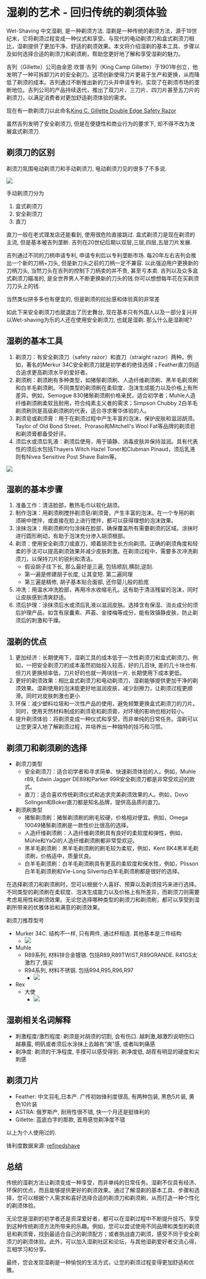 # 湿剃的艺术 - 回归传统的剃须体验

Wet-Shaving 中文湿剃, 是一种剃须方法. 湿剃是一种传统的剃须方法，源于19世纪末，它将剃须过程变成一种仪式和享受。与现代的电动剃须刀和盒式剃须刀相比，湿剃提供了更加干净、舒适的剃须效果。本文将介绍湿剃的基本工具、步骤以及如何选择合适的剃须刀和剃须刷，帮助您更好地了解和享受湿剃的魅力。

吉列（Gillette）公司由金恩·坎普·吉列（King Camp Gillette）于1901年创立，他发明了一种可拆卸刀片的安全剃刀。这项创新使得刀片更易于生产和更换，从而降低了剃须的成本。吉列通过不断推出新的刀头并申请专利，实现了在剃须市场的垄断地位。吉列公司的产品持续迭代，推出了双刀片、三刀片、四刀片甚至五刀片的剃须刀，以满足消费者对更加舒适剃须体验的需求。

现在有一款剃须刀以此命名[King C. Gillette Double Edge Safety Razor](https://gillette.com/en-us/products/beard-care/king-c-gillette-double-edge-razor)

虽然吉列发明了安全剃须刀, 但是在便捷性和商业行为的要求下, 却不得不改为发展盒式剃须刀.

## 剃须刀的区别

剃须刀氛围电动剃须刀和手动剃须刀, 电动剃须刀见的很多了不多说.

![](https://raw.githubusercontent.com/ManfredHu/manfredHu.github.io/master/images/razor/razor-list.jpeg)

手动剃须刀分为

1. 盒式剃须刀
2. 安全剃须刀
3. 直刀

直刀一般在老式理发店还能看到, 使用很危险直接跳过. 盒式剃须刀是现在剃须的主流, 但是基本被吉列垄断. 吉列在20世纪后期以双层,三层,四层,五层刀片发展. 

吉列通过不同的刀柄申请专利, 申请专利后以专利垄断市场. 每20年左右吉列会推出一个新的刀柄+刀头, 但是新刀头之前的刀柄一定不兼容. 以此强迫用户更换新的刀柄刀头, 当然刀头在吉列的控制下刀柄卖的并不贵, 甚至亏本卖. 吉列以及众多盒式剃须刀瞄准的, 是全世界男人不断更换新的刀头的钱.你可以想想每年花在买剃须刀刀头上的钱. 

当然类似拼多多也有便宜的, 但是剃须的拉扯感和体验真的非常差

如此下来安全剃须刀也就退出了历史舞台, 现在基本只有外国人以及一部分复兴并以Wet-shaving为乐的人还在使用安全剃须刀, 也就是湿剃. 那么什么是湿剃呢?



## 湿剃的基本工具

1. 剃须刀：有安全剃须刀（safety razor）和直刀（straight razor）两种。例如，著名的Merkur 34C安全剃须刀就是初学者的绝佳选择；Feather直刀则适合追求更高剃须水平的爱好者。
2. 剃须刷：剃须刷有多种类型，如猪鬃剃须刷、人造纤维剃须刷、黑羊毛剃须刷和白羊毛剃须刷。不同类型的剃须刷在柔软度、泡沫生成能力以及价格上有所差异。例如，Semogue 830猪鬃剃须刷价格亲民，适合初学者；Muhle人造纤维剃须刷柔软且耐用，符合纯素主义者的需求；Simpson Chubby 2白羊毛剃须刷则是高级剃须刷的代表，适合寻求奢华体验的人。
3. 剃须皂或剃须膏：用于在剃须过程中产生丰富的泡沫，保护皮肤和滋润胡须。Taylor of Old Bond Street、Proraso和Mitchell's Wool Fat等品牌的剃须皂和剃须膏都备受好评。
4. 须后水或须后乳液：剃须后使用，用于镇静、消毒皮肤并保持滋润。具有代表性的须后水包括Thayers Witch Hazel Toner和Clubman Pinaud，须后乳液则有Nivea Sensitive Post Shave Balm等。


![](https://raw.githubusercontent.com/ManfredHu/manfredHu.github.io/master/images/razor/wet-shave-tool.jpeg)

## 湿剃的基本步骤

1. 准备工作：清洁脸部，敷热毛巾以软化胡须。
2. 制作泡沫：用剃须刷搅拌剃须皂/剃须膏，产生丰富的泡沫。在一个专用的剃须碗中搅拌，或直接在脸上进行搅拌，都可以获得理想的泡沫效果。
3. 涂抹泡沫：用剃须刷均匀涂抹在脸部，确保覆盖所有需要剃须的区域。涂抹时进行圆形刷动，有助于泡沫充分渗入胡须根部。
4. 剃须：使用安全剃须刀或直刀，顺着胡须生长方向剃须。正确的剃须角度和轻柔的手法可以提高剃须效果并减少皮肤刺激。在剃须过程中，需要多次冲洗剃须刀，以保持刀片的锐利和清洁。
    * 假设胡子往下长, 那么最好是三遍, 包括顺刮,横刮,逆刮.
    * 第一遍是修建胡子长度, 让其变短. 第二遍同理
    * 第三遍是精修, 胡子基本贴合面部, 还你婴儿般的脸庞
5. 冲洗：用温水冲洗脸部，再用冷水收缩毛孔。这有助于清洁残留的泡沫，同时让皮肤感到清爽舒适。
6. 须后护理：涂抹须后水或须后乳液以滋润皮肤。选择含有保湿、消炎成分的须后护理产品，如含有尿囊素、芦荟、金缕梅等成分，能有效镇静皮肤，防止剃须后的刺激和干燥。

## 湿剃的优点

1. 更加经济：长期使用下，湿剃工具的成本低于一次性剃须刀和盒式剃须刀。例如，一把安全剃须刀的成本虽然初始投入较高，好的几百块, 差的几十块也有. 但刀片更换频率低，刀片好的也就一两块钱一片. 长期使用下成本更低。
2. 更好的剃须效果：相比盒式剃须刀和电动剃须刀，湿剃能够提供更加干净的剃须效果。湿剃使用的泡沫能更好地滋润皮肤，减少刮擦力，让剃须过程更顺滑。同时对皮肤刺激也更小
3. 环保：减少塑料垃圾和一次性产品的使用，避免频繁更换盒式剃须刀的刀片。同时，使用天然材料制成的剃须皂和剃须膏，对环境的影响也相对较小。
4. 提升剃须体验：将剃须变成一种仪式和享受，而非单纯的日常任务。湿剃可以让您更深入地了解剃须过程，并培养出一种独特的技巧和习惯。

## 剃须刀和剃须刷的选择

- 剃须刀类型
  * 安全剃须刀：适合初学者和寻求简单、快速剃须体验的人。例如，Muhle r89, Edwin Jagger DE89和Parker 99R安全剃须刀都是非常受欢迎的款式。
  * 直刀：适合喜欢传统剃须仪式和追求完美剃须效果的人。例如，Dovo Solingen和Boker直刀都是知名品牌，提供高品质的直刀。
- 剃须刷类型
  * 猪鬃剃须刷：猪鬃剃须刷的刷毛较硬，价格相对便宜。例如，Omega 10049猪鬃剃须刷是一款性价比很高的选择。
  * 人造纤维剃须刷：人造纤维剃须刷具有良好的柔软度和弹性，例如，Mühle和YaQi的人造纤维剃须刷都非常受欢迎。
  * 黑羊毛剃须刷：黑羊毛剃须刷的刷毛较为柔软，例如，Kent BK4黑羊毛剃须刷，价格适中，质量优良。
  * 白羊毛剃须刷：白羊毛剃须刷具有更高的柔软度和保水性，例如，Plisson白羊毛剃须刷和Vie-Long Silvertip白羊毛剃须刷都是很好的选择。

在选择剃须刀和剃须刷时，您可以根据个人喜好、预算以及剃须技巧来进行选择。不同类型的剃须刷在柔软度、泡沫生成能力以及价格上有所差异，而剃须刀则需要考虑易用性和剃须效果。无论您选择哪种类型的剃须刀和剃须刷，都可以享受到湿剃所带来的优雅体验和满意的剃须效果。

剃须刀推荐型号
- Murker 34C. 结构不一样, 只有两件, 通过杆相连. 其他基本是三件结构
  - ![](https://raw.githubusercontent.com/ManfredHu/manfredHu.github.io/master/images/razor/merkur-34c.jpeg)
- Muhle 
  - R89系列, 材料锌合金镀铬. 包括R89,R89TWIST,R89GRANDE. R41GS太激烈了,慎买
  - R94系列, 材料不锈钢. 包括R94,R95,R96,R97
    - ![](https://raw.githubusercontent.com/ManfredHu/manfredHu.github.io/master/images/razor/muhler94.jpeg)
- Rex
  - 大使
    - ![](https://raw.githubusercontent.com/ManfredHu/manfredHu.github.io/master/images/razor/rex_ambassador.jpg)

## 湿剃相关名词解释

- 刺激程度/激烈程度: 剃须是对胡须的切割, 会有伤口. 越刺激,越激烈说明伤口越暴露, 明矾或者须后水涂抹上去越有“爽”感, 或者叫刺痛感
- 剃净度: 剃须的干净程度, 手摸可以感受得到. 剃净度低, 胡茬有明显的硬度和尖刺感

## 剃须刀片

- Feather: 中文羽毛,日本产. 广传初始锋利度很高, 有两种包装, 黑色5片装, 黄色10片装
- ASTRA: 俄罗斯产, 耐用性很不错, 快一个月还是挺锋利的
- Gillette: 蓝底白字的那款, 首用感觉剃净度不错

以上为个人使用过的.

锋利度数据来源: [refinedshave](https://www.refinedshave.com/)

## 总结

传统的湿剃方法让剃须变成一种享受，而非单纯的日常任务。湿剃不仅具有经济、环保的优点，而且能够提供更好的剃须效果。通过了解湿剃的基本工具、步骤和选择，您可以根据个人需求和喜好选择合适的剃须刀和剃须刷，从而打造一种个性化的剃须体验。

无论您是湿剃的初学者还是资深爱好者，都可以在湿剃过程中不断提升技巧，享受到这种传统剃须方法所带来的乐趣。例如，您可以尝试使用不同品牌和类型的剃须皂和剃须膏，找到最适合自己的剃须配方；或者挑战直刀剃须，感受不同于安全剃须刀的剃须体验。此外，可以加入湿剃社区和论坛，与其他湿剃爱好者交流心得，互相学习和分享。

最终，您会发现湿剃是一种愉悦的生活方式，让您的剃须过程变得更加舒适和优雅。